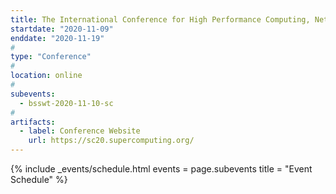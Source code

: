 ```yaml
---
title: The International Conference for High Performance Computing, Networking, Storage, and Analysis (SC20)
startdate: "2020-11-09"
enddate: "2020-11-19"
#
type: "Conference" 
#
location: online
#
subevents:
  - bsswt-2020-11-10-sc
#
artifacts:
  - label: Conference Website
    url: https://sc20.supercomputing.org/
---
```


{% include _events/schedule.html
   events = page.subevents
   title = "Event Schedule"
%}
